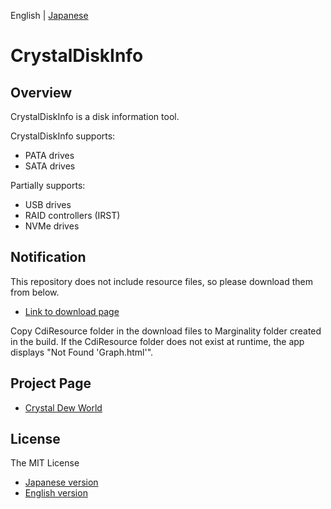 English | [Japanese](./README.ja.md)

# CrystalDiskInfo

## Overview
CrystalDiskInfo is a disk information tool.

CrystalDiskInfo supports:
- PATA drives
- SATA drives

Partially supports:
- USB drives
- RAID controllers (IRST)
- NVMe drives

## Notification
This repository does not include resource files, so please download them from below.
- [Link to download page](https://crystalmark.info/redirect.php?product=CrystalDiskInfoSrc)

Copy CdiResource folder in the download files to Marginality folder created in the build. If the CdiResource folder does not exist at runtime, the app displays "Not Found 'Graph.html'".

## Project Page
- [Crystal Dew World](https://crystalmark.info/)

## License
The MIT License
- [Japanese version](https://crystalmark.info/ja/software/crystaldiskinfo/crystaldiskinfo-license/)
- [English version](https://crystalmark.info/en/software/crystaldiskinfo/crystaldiskinfo-license/)

